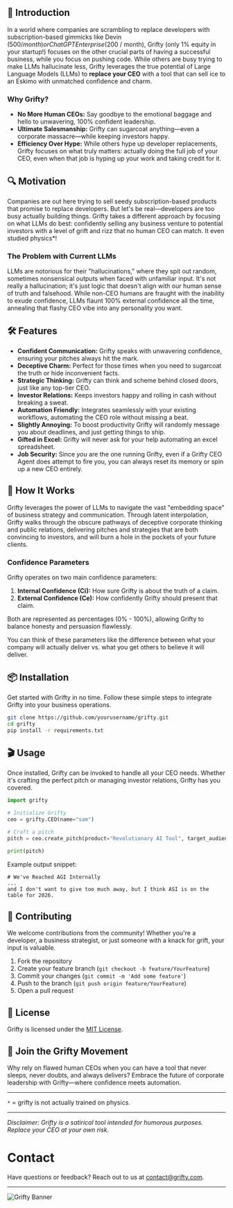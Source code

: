 ## 🚀 Introduction

In a world where companies are scrambling to replace developers with subscription-based gimmicks like Devin ($500 / month) or ChatGPT Enterprise ($200 / month), Grifty (only 1% equity in your startup!) focuses on the other crucial parts of having a successful business, while you focus on pushing code. While others are busy trying to make LLMs hallucinate less, Grifty leverages the true potential of Large Language Models (LLMs) to **replace your CEO** with a tool that can sell ice to an Eskimo with unmatched confidence and charm.

### Why Grifty?

- **No More Human CEOs:** Say goodbye to the emotional baggage and hello to unwavering, 100% confident leadership.
- **Ultimate Salesmanship:** Grifty can sugarcoat anything—even a corporate massacre—while keeping investors happy.
- **Efficiency Over Hype:** While others hype up developer replacements, Grifty focuses on what truly matters: actually doing the full job of your CEO, even when that job is hyping up your work and taking credit for it.

## 🔍 Motivation

Companies are out here trying to sell seedy subscription-based products that promise to replace developers. But let's be real—developers are too busy actually building things. Grifty takes a different approach by focusing on what LLMs do best: confidently selling any business venture to potential investors with a level of grift and rizz that no human CEO can match. It even studied physics*!

### The Problem with Current LLMs

LLMs are notorious for their "hallucinations," where they spit out random, sometimes nonsensical outputs when faced with unfamiliar input. It's not really a hallucination; it's just logic that doesn't align with our human sense of truth and falsehood. While non-CEO humans are fraught with the inability to exude confidence, LLMs flaunt 100% external confidence all the time, annealing that flashy CEO vibe into any personality you want.

## 🛠️ Features

- **Confident Communication:** Grifty speaks with unwavering confidence, ensuring your pitches always hit the mark.
- **Deceptive Charm:** Perfect for those times when you need to sugarcoat the truth or hide inconvenient facts.
- **Strategic Thinking:** Grifty can think and scheme behind closed doors, just like any top-tier CEO.
- **Investor Relations:** Keeps investors happy and rolling in cash without breaking a sweat.
- **Automation Friendly:** Integrates seamlessly with your existing workflows, automating the CEO role without missing a beat.
- **Slightly Annoying:** To boost productivity Grifty will randomly message you about deadlines, and just getting things to ship.
- **Gifted in Excel:** Grifty will never ask for your help automating an excel spreadsheet.
- **Job Security:** Since *you* are the one running Grifty, even if a Grifty CEO Agent does attempt to fire you, you can always reset its memory or spin up a new CEO entirely.

## 🧠 How It Works

Grifty leverages the power of LLMs to navigate the vast "embedding space" of business strategy and communication. Through latent interpolation, Grifty walks through the obscure pathways of deceptive corporate thinking and public relations, delivering pitches and strategies that are both convincing to investors, and will burn a hole in the pockets of your future clients.

### Confidence Parameters

Grifty operates on two main confidence parameters:

1. **Internal Confidence (Ci):** How sure Grifty is about the truth of a claim.
2. **External Confidence (Ce):** How confidently Grifty should present that claim.

Both are represented as percentages (0% - 100%), allowing Grifty to balance honesty and persuasion flawlessly.

You can think of these parameters like the difference between what your company will actually deliver vs. what you get others to believe it will deliver.

## 📦 Installation

Get started with Grifty in no time. Follow these simple steps to integrate Grifty into your business operations.

```bash
git clone https://github.com/yourusername/grifty.git
cd grifty
pip install -r requirements.txt
```

## 🎬 Usage

Once installed, Grifty can be invoked to handle all your CEO needs. Whether it's crafting the perfect pitch or managing investor relations, Grifty has you covered.

```python
import grifty

# Initialize Grifty
ceo = grifty.CEO(name="sam")

# Craft a pitch
pitch = ceo.create_pitch(product="Revolutionary AI Tool", target_audience="Investors", ci=0.15, ce=1.0)

print(pitch)
```

Example output snippet:
```
# We've Reached AGI Internally
...
and I don't want to give too much away, but I think ASI is on the table for 2026.
```

## 🤝 Contributing

We welcome contributions from the community! Whether you're a developer, a business strategist, or just someone with a knack for grift, your input is valuable.

1. Fork the repository
2. Create your feature branch (`git checkout -b feature/YourFeature`)
3. Commit your changes (`git commit -m 'Add some feature'`)
4. Push to the branch (`git push origin feature/YourFeature`)
5. Open a pull request

## 📄 License

Grifty is licensed under the [MIT License](LICENSE).

## 💬 Join the Grifty Movement

Why rely on flawed human CEOs when you can have a tool that never sleeps, never doubts, and always delivers? Embrace the future of corporate leadership with Grifty—where confidence meets automation.

---
`*` = grifty is not actually trained on physics.

---

*Disclaimer: Grifty is a satirical tool intended for humorous purposes. Replace your CEO at your own risk.*

# Contact

Have questions or feedback? Reach out to us at [contact@grifty.com](mailto:contact@grifty.com).

---

![Grifty Banner](https://github.com/yourusername/grifty/blob/main/banner.png)
